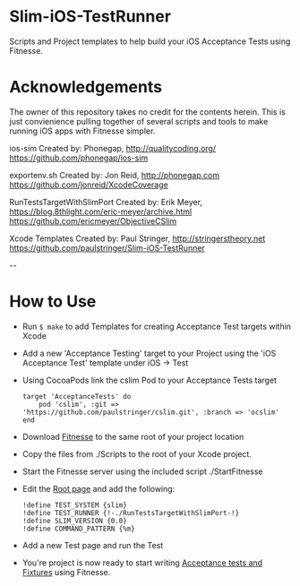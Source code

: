 # Slim-iOS-TestRunner
Scripts and Project templates to help build your iOS Acceptance Tests using Fitnesse.

# Acknowledgements
The owner of this repository takes no credit for the contents herein. This is just convienience pulling together of several scripts and tools to make running iOS apps with Fitnesse simpler.

ios-sim
Created by: Phonegap, http://qualitycoding.org/
https://github.com/phonegap/ios-sim

exportenv.sh
Created by: Jon Reid, http://phonegap.com
https://github.com/jonreid/XcodeCoverage

RunTestsTargetWithSlimPort
Created by: Erik Meyer, https://blog.8thlight.com/eric-meyer/archive.html
https://github.com/ericmeyer/ObjectiveCSlim

Xcode Templates
Created by: Paul Stringer, http://stringerstheory.net
https://github.com/paulstringer/Slim-iOS-TestRunner

--

How to Use
==========

* Run ```$ make``` to add Templates for creating Acceptance Test targets within Xcode
* Add a new 'Acceptance Testing' target to your Project using the 'iOS Acceptance Test' template under iOS -> Test
* Using CocoaPods link the cslim Pod to your Acceptance Tests target
 
    ```
    target 'AcceptanceTests' do
        pod 'cslim', :git => 'https://github.com/paulstringer/cslim.git', :branch => 'ocslim'
    end
	```

* Download [Fitnesse](http://www.fitnesse.org/FitNesseDownload) to the same root of your project location
* Copy the files from ./Scripts to the root of your Xcode project. 
* Start the Fitnesse server using the included script ./StartFitnesse
* Edit the [Root page](http://localhost:8080/root) and add the following:
   
    ```
    !define TEST_SYSTEM {slim}
    !define TEST_RUNNER {!-./RunTestsTargetWithSlimPort-!}
    !define SLIM_VERSION {0.0}
    !define COMMAND_PATTERN {%m}
    ```

* Add a new Test page and run the Test
* You're project is now ready to start writing [Acceptance tests and Fixtures](http://stringerstheory.net/acceptance-testing-with-ios/) using Fitnesse.